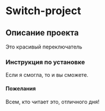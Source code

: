 # Switch-project

## Описание проекта
Это красивый переключатель

### Инструкция по установке
Если я смогла, то и вы сможете.

#### Пожелания
Всем, кто читает это, отличного дня!